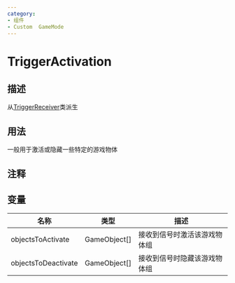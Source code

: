```yaml
---
category: 
- 组件
- Custom  GameMode
---
```

# TriggerActivation
## 描述
从[TriggerReceiver](./TriggerReceiver.md)类派生
## 用法

一般用于激活或隐藏一些特定的游戏物体

## 注释

## 变量
| 名称 | 类型 | 描述 |
| ----------- | ----------- | ----------- |
| objectsToActivate | GameObject[] | 接收到信号时激活该游戏物体组 |  
| objectsToDeactivate | GameObject[] | 接收到信号时隐藏该游戏物体组 |  
